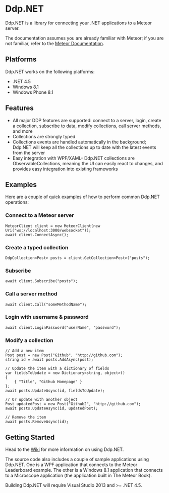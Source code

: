 # Ddp.NET #

Ddp.NET is a library for connecting your .NET applications to a Meteor server.

The documentation assumes you are already familiar with Meteor; if you are not familiar, refer to the [Meteor Documentation](http://docs.meteor.com/).

## Platforms ##

Ddp.NET works on the following platforms:

* .NET 4.5
* Windows 8.1
* Windows Phone 8.1

## Features ##

* All major DDP features are supported: connect to a server, login, create a collection, subscribe to data, modify collections, call server methods, and more
* Collections are strongly typed
* Collections events are handled automatically in the background; Ddp.NET will keep all the collections up to date with the latest events from the server
* Easy integration with WPF/XAML- Ddp.NET collections are ObservableCollections, meaning the UI can easily react to changes, and provides easy integration into existing frameworks

## Examples ##

Here are a couple of quick examples of how to perform common Ddp.NET operations:

### Connect to a Meteor server ###


	MeteorClient client = new MeteorClient(new Uri("ws://localhost:3000/websocket"));
	await client.ConnectAsync();

### Create a typed collection ###

	DdpCollection<Post> posts = client.GetCollection<Post>("posts");

### Subscribe ###

	await client.Subscribe("posts");

### Call a server method ###

	await client.Call("someMethodName");

### Login with username & password ###

	await client.LoginPassword("userName", "password");

### Modify a collection ###

	// Add a new item
	Post post = new Post("Github", "http://github.com");
	string id = await posts.AddAsync(post);

	// Update the item with a dictionary of fields
	var fieldsToUpdate = new Dictionary<string, object>()
	{
		{ "Title", "Github Homepage" }
	};
	await posts.UpdateAsync(id, fieldsToUpdate);

	// Or update with another object
	Post updatedPost = new Post("Github2", "http://github.com");
	await posts.UpdateAsync(id, updatedPost);

	// Remove the item
	await posts.RemoveAsync(id);

## Getting Started ##

Head to the [Wiki](https://github.com/echception/DdpNet/wiki) for more information on using Ddp.NET.

The source code also includes a couple of sample applications using Ddp.NET.  One is a WPF application that connects to the Meteor Leaderboard example. The other is a Windows 8.1 application that connects to a Microscope application (the application built in The Meteor Book). 

Building Ddp.NET will require Visual Studio 2013 and >= .NET 4.5.




